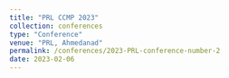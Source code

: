 ```yaml
---
title: "PRL CCMP 2023"
collection: conferences
type: "Conference"
venue: "PRL, Ahmedanad"
permalink: /conferences/2023-PRL-conference-number-2
date: 2023-02-06
---
```

